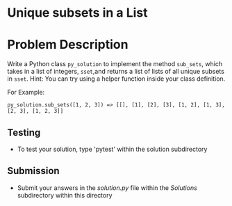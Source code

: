 # Unique subsets in a List

# Problem Description
Write a Python class `py_solution` to implement the method `sub_sets`, which takes in a list of integers, `sset`,and returns a list of lists of all unique subsets in `sset`. Hint: You can try using a helper function inside your class definition.

For Example:
```
py_solution.sub_sets([1, 2, 3]) => [[], [1], [2], [3], [1, 2], [1, 3], [2, 3], [1, 2, 3]]
```

## Testing
* To test your solution, type 'pytest' within the solution subdirectory

## Submission
* Submit your answers in the *solution.py* file within the *Solutions* subdirectory within this directory